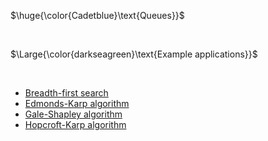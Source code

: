 $\huge{\color{Cadetblue}\text{Queues}}$

<br/>

$\Large{\color{darkseagreen}\text{Example applications}}$

<br/>

- [Breadth-first search](../../algorithms/graphs/bfs/bfs.c)
- [Edmonds-Karp algorithm](../../algorithms/graphs/MF-ford-fulkerson/ffm-1.c)
- [Gale-Shapley algorithm](../../algorithms/graphs/MCBM-gale-shapley/gale-shapley.c)
- [Hopcroft-Karp algorithm](../../algorithms/graphs/MCBM-unweighted/mcbm-2.c)